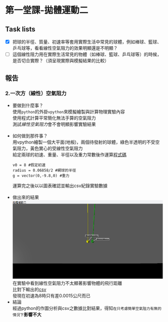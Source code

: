 # 第一堂課-拋體運動二
## Task lists
- [x] 把球的半徑、質量、初速率等套用實際生活中常見的球體，例如棒球、籃球、乒乓球等，看看線性空氣阻力的效果明顯還是不明顯？
- [ ] 這個線性阻力用在實際生活常見的物體（如棒球、籃球、乒乓球等）的時候，是否切合實際？（須呈現實際與模擬結果的比較）
## 報告
### 2.一次方（線性）空氣阻力
  - 要做到什麼事？<br>
      使用`python`的外掛`vpython`來模擬繪製與計算物理實驗內容<br>
      使用程式計算平常簡化無法手算的空氣阻力<br>
      測試*線性空氣阻力*會不會明顯影響實驗結果<br><br>
  - 如何做到那件事？<br>
      用vpython繪製一個大平面(地板)，兩個待發射的球體，綠色半透明的不受空氣阻力，黃色實心的受線性空氣阻力<br>
      給定兩球的初速、重量、半徑以及重力常數後作運算[程式碼](/第一堂課-拋體運動二/拋體運動二csv.py)<br>
      ```mass = 0.0567 #網球的重量
      v0 = 8 #假定初速
      radius = 0.06858/2 #網球的半徑
      g = vector(0,-9.8,0) #重力 
      ``` 
      運算完之後以以圖表確認並輸出csv紀錄實驗數據<br><br>
  - 做出來的結果<br>
      ![This is an image](/第一堂課-拋體運動二/result1.png)<br>
      在實驗中看到線性空氣阻力不太顯著影響物體的飛行距離<br>
      比對下輸出的[csv](/第一堂課-拋體運動二/out.csv)<br>
      發現在初速為8時只有差0.0015公尺而已<br>
  - 結論<br>
      經過python的作圖分析與csv之數據比對結果，得知`在只考慮簡單空氣阻力有無的情況下`**影響不大**